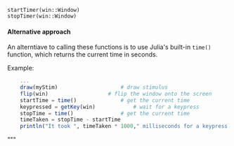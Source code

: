 ```@docs
startTimer(win::Window)
stopTimer(win::Window)
```
#### Alternative approach

An alterntiave to calling these functions is to use Julia's built-in `time()` function, which returns the current time in seconds.

Example:
```julia
	...
	draw(myStim)					# draw stimulus
	flip(win)					# flip the window onto the screen
	startTime = time()				# get the current time
	keypressed = getKey(win)			# wait for a keypress
	stopTime = time()				# get the current time 
	timeTaken = stopTime - startTime
	println("It took ", timeTaken * 1000," milliseconds for a keypress.")
```
"""